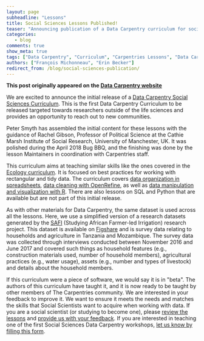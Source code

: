 ```yaml
---
layout: page
subheadline: "Lessons"
title: Social Sciences Lessons Published!
teaser: "Announcing publication of a Data Carpentry curriculum for social scientists."
categories:
   - blog
comments: true
show_meta: true
tags: ["Data Carpentry", "Curriculum", "Carpentries Lessons", "Data Carpentry"]
authors: ["François Michonneau", "Erin Becker"]
redirect_from: /blog/social-sciences-publication/
--- 
```


**This post originally appeared on the [Data Carpentry website](https://datacarpentry.org)**

We are excited to announce the initial release of a [Data Carpentry Social Sciences Curriculum](http://www.datacarpentry.org/socialsci-workshop/).
This is the first Data Carpentry Curriculum
to be released targeted towards researchers outside of the life sciences and provides an opportunity to reach out to new communities.

Peter Smyth has assembled the initial content for these lessons with the guidance of Rachel Gibson, Professor of Political Science at the 
Cathie Marsh Institute of Social Research, University of Manchester, UK. It was polished during the April 2018 Bug BBQ, and the finishing 
was done by the lesson Maintainers in coordination with Carpentries staff.

This curriculum aims at teaching similar skills like the ones covered in the 
[Ecology curriculum](http://www.datacarpentry.org/ecology-workshop/). It is focused on best practices for working with rectangular and 
tidy data. The curriculum covers [data organization in spreadsheets](http://datacarpentry.org/spreadsheets-socialsci/), 
[data cleaning with OpenRefine](www.datacarpentry.org/openrefine-socialsci/), as well as 
[data manipulation and visualization with R](http://www.datacarpentry.org/r-socialsci/). 
There are also lessons on SQL and Python that are available but are not part of this initial release.

As with other materials for Data Carpentry, the same dataset is used across all the lessons. Here, we use a simplified version of a 
research datasets generated by the [SAFI](http://www.safi-research.org/) (Studying African Farmer-led Irrigation) research project. 
This dataset is available on [Figshare](https://doi.org/10.6084/m9.figshare.6262019) and is survey data relating to households and 
agriculture in Tanzania and Mozambique. The survey data was collected through interviews conducted between November 2016 and June 2017 
and covered such things as household features (e.g., construction materials used, number of household members), agricultural practices 
(e.g., water usage), assets (e.g., number and types of livestock) and details about the household members.

If this curriculum were a piece of software, we would say it is in "beta". The authors of this curriculum have taught it, and it 
is now ready to be taught by other members of The Carpentries community. We are interested in your feedback to improve it. We want
to ensure it meets the needs and matches the skills that Social Scientists want to acquire when working with data. If you are a social 
scientist (or studying to become one), please [review the lessons](http://datacarpentry.org/socialsci-workshop/) and 
[provide us with your feedback](https://carpentries.typeform.com/to/uMFTgM). If you are interested in teaching one of the first 
Social Sciences Data Carpentry workshops, [let us know by filling this form](https://carpentries.typeform.com/to/f8aMxM).
